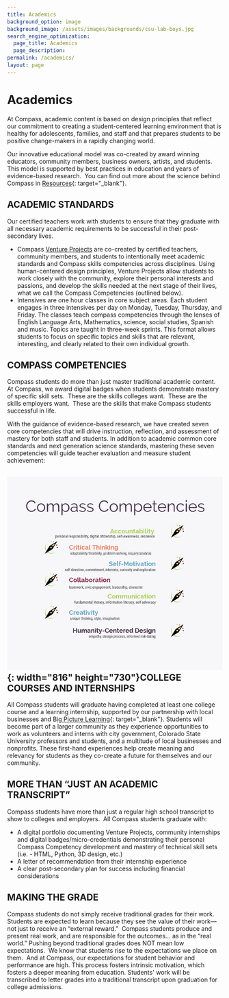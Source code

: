 ```yaml
---
title: Academics
background_option: image
background_image: /assets/images/backgrounds/csu-lab-boys.jpg
search_engine_optimization:
  page_title: Academics
  page_description:
permalink: /academics/
layout: page
---
```


# Academics

At Compass, academic content is based on design principles that reflect our commitment to creating a student-centered learning environment that is healthy for adolescents, families, and staff and that prepares students to be positive change-makers in a rapidly changing world.

Our innovative educational model was co-created by award winning educators, community members, business owners, artists, and students. This model is supported by best practices in education and years of evidence-based research.&nbsp; You can find out more about the science behind Compass in&nbsp;[Resources](/resources/){: target="_blank"}.

## ACADEMIC STANDARDS

Our certified teachers work with students to ensure that they graduate with all necessary academic requirements to be successful in their post-secondary lives.

* Compass&nbsp;[Venture Projects](/venture-projects/)&nbsp;are co-created by certified teachers, community members, and students to intentionally meet academic standards and Compass skills competencies across disciplines. Using human-centered design principles, Venture Projects allow students to work closely with the community, explore their personal interests and passions, and develop the skills needed at the next stage of their lives, what we call the Compass Competencies (outlined below).
* Intensives are one hour classes in core subject areas. Each student engages in three intensives per day on Monday, Tuesday, Thursday, and Friday. The classes teach compass competencies through the lenses of English Language Arts, Mathematics, science, social studies, Spanish and music. Topics are taught in three-week sprints. This format allows students to focus on specific topics and skills that are relevant, interesting, and clearly related to their own individual growth.

## COMPASS COMPETENCIES

Compass students do more than just master traditional academic content.&nbsp; At Compass, we award digital badges when students demonstrate mastery of specific skill sets.&nbsp; These are the skills colleges want.&nbsp; These are the skills employers want.&nbsp; These are the skills that make Compass students successful in life.

With the guidance of evidence-based research, we have created seven core competencies that will drive instruction, reflection, and assessment of mastery for both staff and students. In addition to academic common core standards and next generation science standards, mastering these seven competencies will guide teacher evaluation and measure student achievement:

## ![](/assets/images/competencies-graphic.jpg){: width="816" height="730"}COLLEGE COURSES AND INTERNSHIPS

All Compass students will graduate having completed at least one college course and a learning internship, supported by our partnership with local businesses and B[ig Picture Learning](https://www.bigpicture.org/){: target="_blank"}. Students will become part of a larger community as they experience opportunities to work as volunteers and interns with city government, Colorado State University professors and students, and a multitude of local businesses and nonprofits. These first-hand experiences help create meaning and relevancy for students as they co-create a future for themselves and our community.

## MORE THAN “JUST AN ACADEMIC TRANSCRIPT”

Compass students have more than just a regular high school transcript to show to colleges and employers.&nbsp; All Compass students graduate with:

* A digital portfolio documenting Venture Projects, community internships and digital badges/micro-credentials demonstrating their personal Compass Competency development and mastery of technical skill sets (i.e. - HTML, Python, 3D design, etc.)
* A letter of recommendation from their internship experience
* A clear post-secondary plan for success including financial considerations

## MAKING THE GRADE

Compass students do not simply receive traditional grades for their work.&nbsp; Students are expected to learn because they see the value of their work—not just to receive an “external reward.”&nbsp; Compass students produce and present real work, and are responsible for the outcomes… as in the “real world.” Pushing beyond traditional grades does NOT mean low expectations.&nbsp; We know that students rise to the expectations we place on them.&nbsp; And at Compass, our expectations for student behavior and performance are high. This process fosters intrinsic motivation, which fosters a deeper meaning from education. Students' work will be transcribed to letter grades into a traditional transcript upon graduation for college admissions.